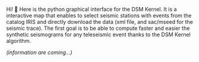 Hi! 👋
Here is the python graphical interface for the DSM Kernel. It is a interactive map that enables to select seismic stations with events from the catalog IRIS and directly download the data 
(xml file, and sac/mseed for the seismic trace). The first goal is to be able to compute faster and easier the synthetic seismograms for any teleseismic event thanks to the DSM Kernel algorithm.

_(information are coming...)_
